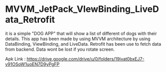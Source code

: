 # MVVM_JetPack_VIewBinding_LiveData_Retrofit
it is a simple "DOG APP" that will show a list of different of dogs with their details. 
This app has been made by using MVVM architecture by using DataBinding, ViewBinding, and LiveData. 
Retrofit has been use to fetch data from backend.
Data wont be lost if you rotate screen.

Apk Link : https://drive.google.com/drive/u/0/folders/19ivat0bxEJ7-v91OSoW1uoEN7D9yPgFP
